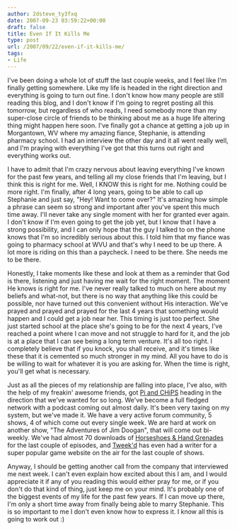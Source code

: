 ```yaml
---
author: 2dsteve_ty3fxq
date: 2007-09-23 03:59:22+00:00
draft: false
title: Even If It Kills Me
type: post
url: /2007/09/22/even-if-it-kills-me/
tags:
- Life
---
```


I've been doing a whole lot of stuff the last couple weeks, and I feel like I'm finally getting somewhere. Like my life is headed in the right direction and everything is going to turn out fine. I don't know how many people are still reading this blog, and I don't know if I'm going to regret posting all this tomorrow, but regardless of who reads, I need somebody more than my super-close circle of friends to be thinking about me as a huge life altering thing might happen here soon. I've finally got a chance at getting a job up in Morgantown, WV where my amazing fiance, Stephanie, is attending pharmacy school. I had an interview the other day and it all went really well, and I'm praying with everything I've got that this turns out right and everything works out.

I have to admit that I'm crazy nervous about leaving everything I've known for the past few years, and telling all my close friends that I'm leaving, but I think this is right for me. Well, I KNOW this is right for me. Nothing could be more right. I'm finally, after 4 long years, going to be able to call up Stephanie and just say, "Hey! Want to come over?" It's amazing how simple a phrase can seem so strong and important after you've spent this much time away. I'll never take any single moment with her for granted ever again. I don't know if I'm even going to get the job yet, but I know that I have a strong possibility, and I can only hope that the guy I talked to on the phone knows that I'm so incredibly serious about this. I told him that my fiance was going to pharmacy school at WVU and that's why I need to be up there. A lot more is riding on this than a paycheck. I need to be there. She needs me to be there.

Honestly, I take moments like these and look at them as a reminder that God is there, listening and just having me wait for the right moment. The moment He knows is right for me. I've never really talked to much on here about my beliefs and what-not, but there is no way that anything like this could be possible, nor have turned out this convenient without His interaction. We've prayed and prayed and prayed for the last 4 years that something would happen and I could get a job near her. This timing is just too perfect. She just started school at the place she's going to be for the next 4 years, I've reached a point where I can move and not struggle to hard for it, and the job is at a place that I can see being a long term venture. It's all too right. I completely believe that if you knock, you shall receive, and it's times like these that it is cemented so much stronger in my mind. All you have to do is be willing to wait for whatever it is you are asking for. When the time is right, you'll get what is necessary.

Just as all the pieces of my relationship are falling into place, I've also, with the help of my freakin' awesome friends, got [Pi and CHiPS](http://www.piandchips.com) heading in the direction that we've wanted for so long. We've become a full fledged network with a podcast coming out almost daily. It's been very taxing on my system, but we've made it. We have a very active forum community, 5 shows, 4 of which come out every single week. We are hard at work on another show, "The Adventures of Jim Doogan", that will come out bi-weekly. We've had almost 70 downloads of [Horseshoes & Hand Grenades](http://www.horseshoes-handgrenades.com) for the last couple of episodes, and [Tweek'd](http://www.totallytweekd.com) has even had a writer for a super popular game website on the air for the last couple of shows.

Anyway, I should be getting another call from the company that interviewed me next week. I can't even explain how excited about this I am, and I would appreciate it if any of you reading this would either pray for me, or if you don't do that kind of thing, just keep me on your mind. It's probably one of the biggest events of my life for the past few years. If I can move up there, I'm only a short time away from finally being able to marry Stephanie. This is so important to me I don't even know how to express it. I know all this is going to work out :)
